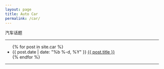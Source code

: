 ```yaml
---
layout: page
title: Auto Car
permalink: /car/
---
```


汽车话题

- - -

  <ul class="posts">
    {% for post in site.car %}
      <li>
        <span class="post-date">{{ post.date | date: "%b %-d, %Y" }}</span>
        <a class="post-link" href="{{ post.url | prepend: site.baseurl }}">{{ post.title }}</a>
      </li>
    {% endfor %}
  </ul>  

- - -

